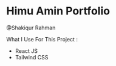 # Himu Amin Portfolio

@Shakiqur Rahman

What I Use For This Project :

- React JS
- Tailwind CSS


